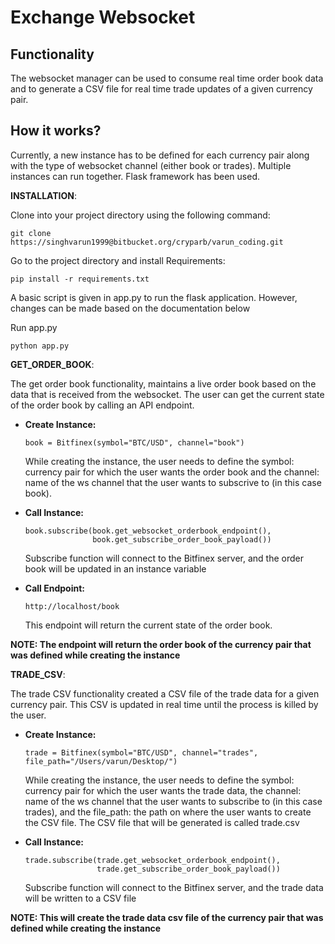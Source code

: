 # Exchange Websocket

## Functionality 
The websocket manager can be used to consume real time order book data and to generate a CSV file for real time trade 
updates of a given currency pair.

## How it works?
Currently, a new instance has to be defined for each currency pair along with the type of websocket channel
(either book or trades). Multiple instances can run together. Flask framework has been used.

**INSTALLATION**:

Clone into your project directory using the following command:
```
git clone https://singhvarun1999@bitbucket.org/cryparb/varun_coding.git
```
Go to the project directory and install Requirements:
```
pip install -r requirements.txt
```
A basic script is given in app.py to run the flask application. However, changes can be made based on the documentation 
below

Run app.py
```
python app.py
```

**GET_ORDER_BOOK**:

The get order book functionality, maintains a live order book based on the data that is received from the websocket. The
user can get the current state of the order book by calling an API endpoint. 

* **Create Instance:**
  
    ```
    book = Bitfinex(symbol="BTC/USD", channel="book")
    ```
    While creating the instance, the user needs to define the symbol: currency pair for which the user wants the order 
    book and the channel: name of the ws channel that the user wants to subscrive to (in this case book).


* **Call Instance:**  
    ```
    book.subscribe(book.get_websocket_orderbook_endpoint(),
                   book.get_subscribe_order_book_payload())
    ```
    Subscribe function will connect to the Bitfinex server, and the order book will be updated in an instance variable


* **Call Endpoint:**
    ```
    http://localhost/book
    ```
    This endpoint will return the current state of the order book. 

**NOTE: The endpoint will return the order book of the currency pair that was defined while creating the instance**


**TRADE_CSV**:

The trade CSV functionality created a CSV file of the trade data for a given currency pair. This CSV is updated in real
time until the process is killed by the user. 

* **Create Instance:**

    ```
    trade = Bitfinex(symbol="BTC/USD", channel="trades", file_path="/Users/varun/Desktop/")
    ```
  While creating the instance, the user needs to define the symbol: currency pair for which the user wants the trade
  data, the channel: name of the ws channel that the user wants to subscribe to (in this case trades), and the file_path:
  the path on where the user wants to create the CSV file. The CSV file that will be generated is called trade.csv


* **Call Instance:**
    ```
    trade.subscribe(trade.get_websocket_orderbook_endpoint(),
                    trade.get_subscribe_order_book_payload())
    ```
  Subscribe function will connect to the Bitfinex server, and the trade data will be written to a CSV file

**NOTE: This will create the trade data csv file of the currency pair that was defined while creating the instance**